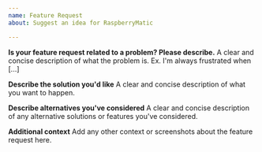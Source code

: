 ```yaml
---
name: Feature Request
about: Suggest an idea for RaspberryMatic

---
```


<!---
  NOTE:
  - Do NOT submit anything other than bug reports or feature requests via the issue tracker!
  - Do NOT submit bug reports about anything but the two most recently released versions!
--->

**Is your feature request related to a problem? Please describe.**
A clear and concise description of what the problem is. Ex. I'm always frustrated when [...]

**Describe the solution you'd like**
A clear and concise description of what you want to happen.

**Describe alternatives you've considered**
A clear and concise description of any alternative solutions or features you've considered.

**Additional context**
Add any other context or screenshots about the feature request here.
